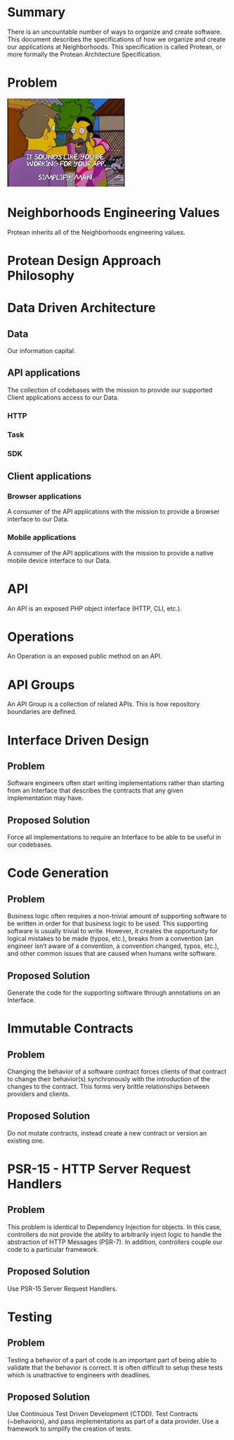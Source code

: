 # Summary
There is an uncountable number of ways to organize and create software. This document describes the specifications of how we organize and create our applications at Neighborhoods.  This specification is called Protean, or more formally the Protean Architecture Specification.

# Problem
![simplify](images/simplify.jpeg)

# Neighborhoods Engineering Values
Protean inherits all of the Neighborhoods engineering values.

# Protean Design Approach Philosophy

# Data Driven Architecture
## Data
Our information capital.
## API applications
The collection of codebases with the mission to provide our supported Client applications access to our Data.
### HTTP
### Task
### SDK
## Client applications
### Browser applications
A consumer of the API applications with the mission to provide a browser interface to our Data.
### Mobile applications
A consumer of the API applications with the mission to provide a native mobile device interface to our Data.

# API
An API is an exposed PHP object interface (HTTP, CLI, etc.).

# Operations
An Operation is an exposed public method on an API.

# API Groups
An API Group is a collection of related APIs.  This is how repository boundaries are defined.

# Interface Driven Design

## Problem
Software engineers often start writing implementations rather than starting from an Interface that describes the contracts that any given implementation may have.

## Proposed Solution
Force all implementations to require an Interface to be able to be useful in our codebases.

# Code Generation
## Problem
Business logic often requires a non-trivial amount of supporting software to be written in order for that business logic to be used.  This supporting software is usually trivial to write.  However, it creates the opportunity for logical mistakes to be made (typos, etc.), breaks from a convention (an engineer isn’t aware of a convention, a convention changed, typos, etc.), and other common issues that are caused when humans write software.

## Proposed Solution
Generate the code for the supporting software through annotations on an Interface.


# Immutable Contracts
## Problem
Changing the behavior of a software contract forces clients of that contract to change their behavior(s) synchronously with the introduction of the changes to the contract.  This forms very brittle relationships between providers and clients.

## Proposed Solution
Do not mutate contracts, instead create a new contract or version an existing one.


# PSR-15 - HTTP Server Request Handlers
## Problem
This problem is identical to Dependency Injection for objects.  In this case, controllers do not provide the ability to arbitrarily inject logic to handle the abstraction of HTTP Messages (PSR-7). In addition, controllers couple our code to a particular framework.

## Proposed Solution
Use PSR-15 Server Request Handlers.


# Testing
## Problem
Testing a behavior of a part of code is an important part of being able to validate that the behavior is correct.  It is often difficult to setup these tests which is unattractive to engineers with deadlines.

## Proposed Solution
Use Continuous Test Driven Development (CTDD).  Test Contracts (~behaviors), and pass implementations as part of a data provider. Use a framework to simplify the creation of tests.
